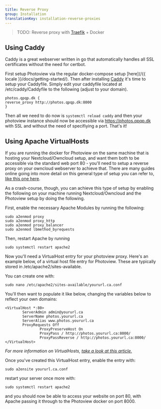 ```yaml
---
title: Reverse Proxy
group: Installation
translationKey: installation-reverse-proxies
---
```


> TODO: Reverse proxy with [Traefik](https://doc.traefik.io/traefik/providers/docker/) + Docker

## Using Caddy

Caddy is a great webserver written in go that automatically handles all SSL certificates without the need for certbot.

First setup Photoview via the regular docker-compose setup [here](/{{ locale }}/docs/getting-started/). Then after installing [Caddy](https://caddyserver.com/docs/install) it's time to setup your Caddyfile. Simply edit your caddyfile located at /etc/caddy/Caddyfile to the following (adjust to your domain).

```
photos.qpqp.dk {
reverse_proxy http://photos.qpqp.dk:8000
}
```

Then all we need to do now is `systemctl reload caddy` and then your photoview instance should now be accessible via https://photos.qpqp.dk with SSL and without the need of specifiying a port. That's it!

## Using Apache VirtualHosts

If you are running the docker for Photoview on the same machine that is hosting your Nextcloud/Owncloud setup, and want them both to be accessible via the standard web port 80 - you'll need to setup a reverse proxy on your owncloud webserver to achieve that. There are many guides online going into more detail on this general type of setup you can refer to, [like this one here](https://www.digitalocean.com/community/tutorials/how-to-use-apache-as-a-reverse-proxy-with-mod_proxy-on-ubuntu-16-04).

As a crash-course, though, you can achieve this type of setup by enabling the following on your machine running Nextcloud/Owncloud and the Photoview setup by doing the following.

First, enable the necessary Apache Modules by running the following:

```
sudo a2enmod proxy
sudo a2enmod proxy_http
sudo a2enmod proxy_balancer
sudo a2enmod lbmethod_byrequests
```

Then, restart Apache by running

```
sudo systemctl restart apache2
```

Now you'll need a VirtualHost entry for your photoview proxy. Here's an example below, of a virtual host file entry for Photoview. These are typically stored in /etc/apache2/sites-available.

You can create one with:

```
sudo nano /etc/apache2/sites-available/yoururl.ca.conf
```

You'll then want to populate it like below, changing the variables below to reflect your own domains:

```
<VirtualHost *:80>
        ServerAdmin admin@yoururl.ca
        ServerName photos.yoururl.ca
        ServerAlias www.photos.yoururl.ca
        ProxyRequests Off
                ProxyPreserveHost On
                ProxyPass / http://photos.yoururl.ca:8000/
                ProxyPassReverse / http://photos.yoururl.ca:8000/
</VirtualHost>
```

_For more information on VirtualHosts, [take a look at this article.](https://www.digitalocean.com/community/tutorials/how-to-set-up-apache-virtual-hosts-on-ubuntu-18-04)_

Once you've created this VirtualHost entry, enable the entry with:

```
sudo a2ensite yoururl.ca.conf
```

restart your server once more with:

```
sudo systemctl restart apache2
```

and you should now be able to access your website on port 80, with Apache passing it through to the Photoview docker on port 8000.
